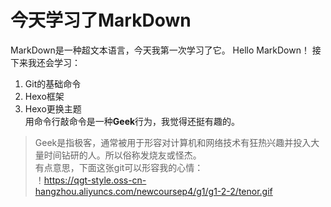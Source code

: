 # 今天学习了MarkDown
  MarkDown是一种超文本语言，今天我第一次学习了它。
  Hello MarkDown！
  接下来我还会学习：
1. Git的基础命令
1. Hexo框架
1. Hexo更换主题  
  用命令行敲命令是一种**Geek**行为，我觉得还挺有趣的。  
> Geek是指极客，通常被用于形容对计算机和网络技术有狂热兴趣并投入大量时间钻研的人。所以俗称发烧友或怪杰。  
  有点意思，下面这张git可以形容我的心情：  
  ！https://qgt-style.oss-cn-hangzhou.aliyuncs.com/newcoursep4/g1/g1-2-2/tenor.gif
